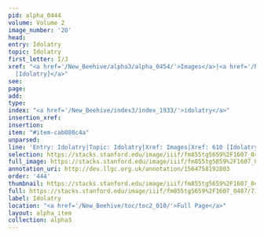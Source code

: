 ```yaml
---
pid: alpha_0444
volume: Volume 2
image_number: '20'
head: 
entry: Idolatry
topic: Idolatry
first_letter: I/J
xref: "<a href='/New_Beehive/alpha3/alpha_0454/'>Images</a>|<a href='/New_Beehive/toc/toc2_139/'>610
  [Idolatry]</a>"
see: 
page: 
add: 
type: 
index: "<a href='/New_Beehive/index3/index_1933/'>idolatry</a>"
insertion_xref: 
insertion: 
item: "#item-cab080c4a"
unparsed: 
line: 'Entry: Idolatry|Topic: Idolatry|Xref: Images|Xref: 610 [Idolatry]|Index: idolatry|#item-cab080c4a'
selection: https://stacks.stanford.edu/image/iiif/fm855tg5659%2F1607_0487/716,4133,3018,512/full/0/default.jpg
full_image: https://stacks.stanford.edu/image/iiif/fm855tg5659%2F1607_0487/full/full/0/default.jpg
annotation_uri: http://dev.llgc.org.uk/annotation/1564758192803
order: '444'
thumbnail: https://stacks.stanford.edu/image/iiif/fm855tg5659%2F1607_0487/716,4133,600,180/250,/0/default.jpg
full: https://stacks.stanford.edu/image/iiif/fm855tg5659%2F1607_0487/716,4133,3018,512/full/0/default.jpg
label: Idolatry
location: "<a href='/New_Beehive/toc/toc2_010/'>Full Page</a>"
layout: alpha_item
collection: alpha3
---
```

